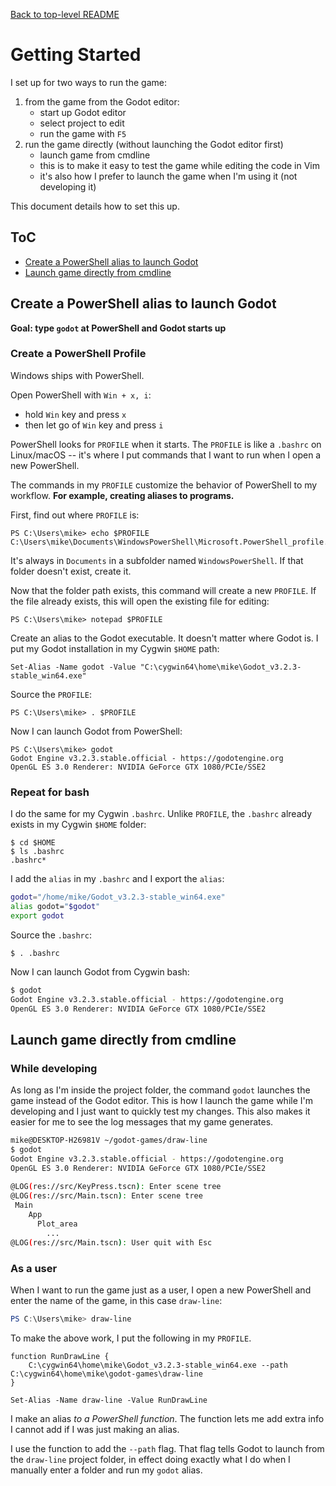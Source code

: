 [Back to top-level README](../README.md#ToC)

# Getting Started

I set up for two ways to run the game:

1. from the game from the Godot editor:
    - start up Godot editor
    - select project to edit
    - run the game with `F5`
2. run the game directly (without launching the Godot editor first)
    - launch game from cmdline
    - this is to make it easy to test the game while editing the
      code in Vim
    - it's also how I prefer to launch the game when I'm using it
      (not developing it)

This document details how to set this up.

## ToC

- [Create a PowerShell alias to launch Godot](start.md#create-a-powershell-alias-to-launch-godot)
- [Launch game directly from cmdline](start.md#launch-game-directly-from-cmdline)

## Create a PowerShell alias to launch Godot

**Goal: type `godot` at PowerShell and Godot starts up**

### Create a PowerShell Profile

Windows ships with PowerShell.

Open PowerShell with `Win + x, i`:

- hold `Win` key and press `x`
- then let go of `Win` key and press `i`

PowerShell looks for `PROFILE` when it starts. The `PROFILE` is
like a `.bashrc` on Linux/macOS -- it's where I put commands that
I want to run when I open a new PowerShell.

The commands in my `PROFILE` customize the behavior of PowerShell
to my workflow. **For example, creating aliases to programs.**

First, find out where `PROFILE` is:

```
PS C:\Users\mike> echo $PROFILE
C:\Users\mike\Documents\WindowsPowerShell\Microsoft.PowerShell_profile.ps1
```

It's always in `Documents` in a subfolder named
`WindowsPowerShell`. If that folder doesn't exist, create it.

Now that the folder path exists, this command will create a new
`PROFILE`. If the file already exists, this will open the
existing file for editing:

```
PS C:\Users\mike> notepad $PROFILE
```

Create an alias to the Godot executable. It doesn't matter where
Godot is. I put my Godot installation in my Cygwin `$HOME` path:

```powershell-alias
Set-Alias -Name godot -Value "C:\cygwin64\home\mike\Godot_v3.2.3-stable_win64.exe"
```

Source the `PROFILE`:

```powershell-source-profile
PS C:\Users\mike> . $PROFILE
```

Now I can launch Godot from PowerShell:

```powershell-launch-godot
PS C:\Users\mike> godot
Godot Engine v3.2.3.stable.official - https://godotengine.org
OpenGL ES 3.0 Renderer: NVIDIA GeForce GTX 1080/PCIe/SSE2
```

### Repeat for bash

I do the same for my Cygwin `.bashrc`. Unlike `PROFILE`, the
`.bashrc` already exists in my Cygwin `$HOME` folder:

```
$ cd $HOME
$ ls .bashrc
.bashrc*
```

I add the `alias` in my `.bashrc` and I export the `alias`:

```bash
godot="/home/mike/Godot_v3.2.3-stable_win64.exe"
alias godot="$godot"
export godot
```

Source the `.bashrc`:

```
$ . .bashrc
```

Now I can launch Godot from Cygwin bash:

```bash
$ godot
Godot Engine v3.2.3.stable.official - https://godotengine.org
OpenGL ES 3.0 Renderer: NVIDIA GeForce GTX 1080/PCIe/SSE2
```

## Launch game directly from cmdline

### While developing

As long as I'm inside the project folder, the command `godot`
launches the game instead of the Godot editor. This is how I
launch the game while I'm developing and I just want to quickly
test my changes. This also makes it easier for me to see the log
messages that my game generates.

```bash
mike@DESKTOP-H26981V ~/godot-games/draw-line
$ godot
Godot Engine v3.2.3.stable.official - https://godotengine.org
OpenGL ES 3.0 Renderer: NVIDIA GeForce GTX 1080/PCIe/SSE2
 
@LOG(res://src/KeyPress.tscn): Enter scene tree
@LOG(res://src/Main.tscn): Enter scene tree
 Main
    App
      Plot_area
        ...
@LOG(res://src/Main.tscn): User quit with Esc
```

### As a user

When I want to run the game just as a user, I open a new
PowerShell and enter the name of the game, in this case
`draw-line`:

```PowerShell
PS C:\Users\mike> draw-line
```

To make the above work, I put the following in my `PROFILE`.


```powershell-alias-to-run-game
function RunDrawLine {
    C:\cygwin64\home\mike\Godot_v3.2.3-stable_win64.exe --path C:\cygwin64\home\mike\godot-games\draw-line
}

Set-Alias -Name draw-line -Value RunDrawLine
```

I make an alias *to a PowerShell function*. The function lets me
add extra info I cannot add if I was just making an alias.

I use the function to add the `--path` flag. That flag tells
Godot to launch from the `draw-line` project folder, in effect
doing exactly what I do when I manually enter a folder and run my
`godot` alias.
